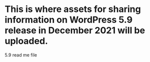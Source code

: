 # This is where assets for sharing information on WordPress 5.9 release in December 2021 will be uploaded.

5.9 read me file
